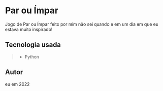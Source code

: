 # Par ou Ímpar
Jogo de Par ou Ímpar feito por mim não sei quando e em um dia em que eu estava muito inspirado!

## Tecnologia usada
>- Python

## Autor
eu em 2022
